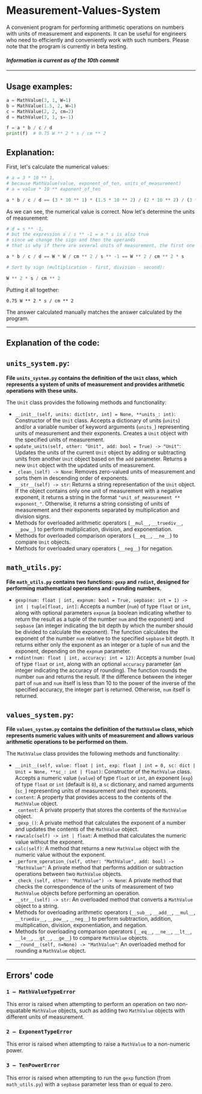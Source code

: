 # Measurement-Values-System

A convenient program for performing arithmetic operations on numbers with units of measurement and exponents. It can be useful for engineers who need to efficiently and conveniently work with such numbers. Please note that the program is currently in beta testing.

#### _Information is current as of the 10th commit_

---

## Usage examples:

``` python
a = MathValue(3, 1, W=1)
b = MathValue(1.5, 2, W=1)
c = MathValue(2, 2, cm=2)
d = MathValue(3, 1, s=-1)

f = a * b / c / d
print(f)  # 0.75 W ** 2 * s / cm ** 2
```

## Explanation:

First, let's calculate the numerical values:

``` python
# a = 3 * 10 ** 1,
# because MathValue(value, exponent_of_ten, units_of_measurement)
# a = value * 10 ** exponent_of_ten

a * b / c / d == (3 * 10 ** 1) * (1.5 * 10 ** 2) / (2 * 10 ** 2) / (3 * 10 ** 1) == 30 * 150 / 200 / 30 == 0.75
```

As we can see, the numerical value is correct. Now let's determine the units of measurement:

``` python
# d = s ** -1,
# but the expression a / s ** -1 = a * s is also true
# since we change the sign and then the operands
# that is why if there are several units of measurement, the first one will always have a positive exponent (if there is one)

a * b / c / d == W * W / cm ** 2 / s ** -1 == W ** 2 / cm ** 2 * s

# Sort by sign (multiplication - first, division - second):

W ** 2 * s / cm ** 2
```

Putting it all together:

`0.75 W ** 2 * s / cm ** 2`

The answer calculated manually matches the answer calculated by the program.

---

## Explanation of the code:


## `units_system.py`:

**File `units_system.py` contains the definition of the `Unit` class, which represents a system of units of measurement and provides arithmetic operations with these units.**

The `Unit` class provides the following methods and functionality:

- `__init__(self, units: dict[str, int] = None, **units_: int)`: Constructor of the `Unit` class. Accepts a dictionary of units (`units`) and/or a variable number of keyword arguments (`units_`) representing units of measurement and their exponents. Creates a `Unit` object with the specified units of measurement.
- `update_units(self, other: "Unit", add: bool = True) -> "Unit"`: Updates the units of the current `Unit` object by adding or subtracting units from another `Unit` object based on the `add` parameter. Returns a new `Unit` object with the updated units of measurement.
- `_clean_(self) -> None`: Removes zero-valued units of measurement and sorts them in descending order of exponents.
- `__str__(self) -> str`: Returns a string representation of the `Unit` object. If the object contains only one unit of measurement with a negative exponent, it returns a string in the format `"unit_of_measurement ** exponent_"`. Otherwise, it returns a string consisting of units of measurement and their exponents separated by multiplication and division signs.
- Methods for overloaded arithmetic operators (`__mul__`, `__truediv__`, `__pow__`) to perform multiplication, division, and exponentiation.
- Methods for overloaded comparison operators (`__eq__`, `__ne__`) to compare `Unit` objects.
- Methods for overloaded unary operators (`__neg__`) for negation.

## `math_utils.py`:

**File `math_utils.py` contains two functions: `gexp` and `rndint`, designed for performing mathematical operations and rounding numbers.**

- `gexp(num: float | int, expnum: bool = True, sepbase: int = 1) -> int | tuple[float, int]`: Accepts a number (`num`) of type `float` or `int`, along with optional parameters `expnum` (a boolean indicating whether to return the result as a tuple of the number `num` and the exponent) and `sepbase` (an integer indicating the bit depth by which the number should be divided to calculate the exponent). The function calculates the exponent of the number `num` relative to the specified `sepbase` bit depth. It returns either only the exponent as an integer or a tuple of `num` and the exponent, depending on the `expnum` parameter.
- `rndint(num: float | int, accuracy: int = 12)`: Accepts a number (`num`) of type `float` or `int`, along with an optional `accuracy` parameter (an integer indicating the accuracy of rounding). The function rounds the number `num` and returns the result. If the difference between the integer part of `num` and `num` itself is less than 10 to the power of the inverse of the specified accuracy, the integer part is returned. Otherwise, `num` itself is returned.

## `values_system.py`:

**File `values_system.py` contains the definition of the `MathValue` class, which represents numeric values with units of measurement and allows various arithmetic operations to be performed on them.**

The `MathValue` class provides the following methods and functionality:

- `__init__(self, value: float | int, exp: float | int = 0, sc: dict | Unit = None, **sc_: int | float)`: Constructor of the `MathValue` class. Accepts a numeric value (`value`) of type `float` or `int`, an exponent (`exp`) of type `float` or `int` (default is `0`), a `sc` dictionary, and named arguments (`sc_`) representing units of measurement and their exponents.
- `content`: A property that provides access to the contents of the `MathValue` object.
- `_content`: A private property that stores the contents of the `MathValue` object.
- `_gexp_()`: A private method that calculates the exponent of a number and updates the contents of the `MathValue` object.
- `rawcalc(self) -> int | float`: A method that calculates the numeric value without the exponent.
- `calc(self)`: A method that returns a new `MathValue` object with the numeric value without the exponent.
- `_perform_operation_(self, other: "MathValue", add: bool) -> "MathValue"`: A private method that performs addition or subtraction operations between two `MathValue` objects.
- `_check_(self, other: "MathValue") -> None`: A private method that checks the correspondence of the units of measurement of two `MathValue` objects before performing an operation.
- `__str__(self) -> str`: An overloaded method that converts a `MathValue` object to a string.
- Methods for overloading arithmetic operators (`__sub__`, `__add__`, `__mul__`, `__truediv__`, `__pow__`, `__neg__`) to perform subtraction, addition, multiplication, division, exponentiation, and negation.
- Methods for overloading comparison operators (`__eq__`, `__ne__`, `__lt__`, `__le__`, `__gt__`, `__ge__`) to compare `MathValue` objects.
- `__round__(self, n=None) -> "MathValue"`: An overloaded method for rounding a `MathValue` object.

---

## Errors' code

### `1 – MathValueTypeError`
This error is raised when attempting to perform an operation on two non-equatable `MathValue` objects, such as adding two `MathValue` objects with different units of measurement.

### `2 – ExponentTypeError`
This error is raised when attempting to raise a `MathValue` to a non-numeric power.

### `3 – TenPowerError`
This error is raised when attempting to run the `gexp` function (from `math_utils.py`) with a `sepbase` parameter less than or equal to zero.
